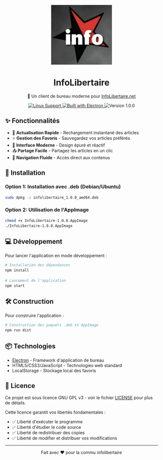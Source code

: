 <div align="center">
  <img src="info.png" alt="InfoLibertaire Logo" width="200"/>
</div>

<h1 align="center">InfoLibertaire</h1>

<p align="center">
  🏴 Un client de bureau moderne pour <a href="https://InfoLibertaire.net">InfoLibertaire.net</a>
</p>

<p align="center">
  <a href="#installation">
    <img src="https://img.shields.io/badge/Platform-Linux-FCC624?style=for-the-badge&logo=linux&logoColor=black" alt="Linux Support"/>
  </a>
  <a href="https://github.com/electron/electron">
    <img src="https://img.shields.io/badge/Built%20With-Electron-47848F?style=for-the-badge&logo=electron&logoColor=white" alt="Built with Electron"/>
  </a>
  <img src="https://img.shields.io/badge/Version-1.0.0-blue?style=for-the-badge" alt="Version 1.0.0"/>
</p>

## ✨ Fonctionnalités

- 🔄 **Actualisation Rapide** - Rechargement instantané des articles
- ⭐ **Gestion des Favoris** - Sauvegardez vos articles préférés
- 📱 **Interface Moderne** - Design épuré et réactif
- 📤 **Partage Facile** - Partagez les articles en un clic
- 🎯 **Navigation Fluide** - Accès direct aux contenus

## 🚀 Installation

### Option 1: Installation avec .deb (Debian/Ubuntu)
```bash
sudo dpkg -i infolibertaire_1.0.0_amd64.deb
```

### Option 2: Utilisation de l'AppImage
```bash
chmod +x InfoLibertaire-1.0.0.AppImage
./InfoLibertaire-1.0.0.AppImage
```

## 💻 Développement

Pour lancer l'application en mode développement :

```bash
# Installation des dépendances
npm install

# Lancement de l'application
npm start
```

## 🛠️ Construction

Pour construire l'application :

```bash
# Construction des paquets .deb et AppImage
npm run dist
```

## 📦 Technologies

- [Electron](https://www.electronjs.org/) - Framework d'application de bureau
- HTML5/CSS3/JavaScript - Technologies web standard
- LocalStorage - Stockage local des favoris

## 📝 Licence

Ce projet est sous licence GNU GPL v3 - voir le fichier [LICENSE](LICENSE) pour plus de détails.

Cette licence garantit vos libertés fondamentales :
- ✅ Liberté d'exécuter le programme
- ✅ Liberté d'étudier le code source
- ✅ Liberté de redistribuer des copies
- ✅ Liberté de modifier et distribuer vos modifications

---

<p align="center">
  Fait avec ❤️ pour la commu infolibertaire
</p>
